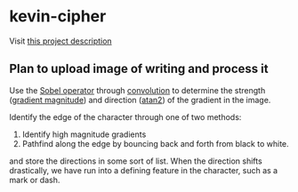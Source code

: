 # kevin-cipher

Visit [this project description](https://gmoyer.github.io/web/projects/cipher)

## Plan to upload image of writing and process it

Use the [Sobel operator](https://en.wikipedia.org/wiki/Sobel_operator) through [convolution](https://en.wikipedia.org/wiki/Kernel_(image_processing)#Convolution) to determine the strength ([gradient magnitude](https://en.wikipedia.org/wiki/Sobel_operator#:~:text=to%20give%20the-,gradient%20magnitude,-%2C%20using%3A)) and direction ([atan2](https://en.wikipedia.org/wiki/Sobel_operator#:~:text=gradient%27s%20direction)) of the gradient in the image. 

Identify the edge of the character through one of two methods:

1. Identify high magnitude gradients
2. Pathfind along the edge by bouncing back and forth from black to white.

and store the directions in some sort of list. When the direction shifts drastically, we have run into a defining feature in the character, such as a mark or dash.
